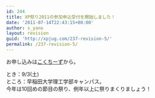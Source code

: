 ```yaml
---
id: 244
title: XP祭り2011の参加申込受付を開始しました！
date: '2011-07-14T22:43:15+00:00'
author: s_yano
layout: revision
guid: 'http://xpjug.com/237-revision-5/'
permalink: /237-revision-5/
---
```


お申し込みは[こくちーず](http://kokucheese.com/event/index/14347/)から。

とき：9/3(土)  
ところ：早稲田大学理工学部キャンパス。  
今年は10回めの節目の祭り、例年以上に祭りまくりましょう！